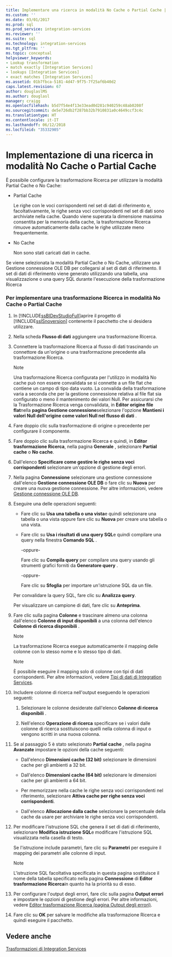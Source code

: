 ```yaml
---
title: Implementare una ricerca in modalità No Cache o Partial Cache | Microsoft Docs
ms.custom: ''
ms.date: 03/01/2017
ms.prod: sql
ms.prod_service: integration-services
ms.reviewer: ''
ms.suite: sql
ms.technology: integration-services
ms.tgt_pltfrm: ''
ms.topic: conceptual
helpviewer_keywords:
- Lookup transformation
- match exactly [Integration Services]
- lookups [Integration Services]
- exact matches [Integration Services]
ms.assetid: 01b7fbca-5181-4d47-9f75-7f25af6b40d2
caps.latest.revision: 67
author: douglaslMS
ms.author: douglasl
manager: craigg
ms.openlocfilehash: b5d7f54e4f13e33ead0d281c940259c48ab0208f
ms.sourcegitcommit: de5e726db2f287bb32b7910831a0c4649ccf3c4c
ms.translationtype: HT
ms.contentlocale: it-IT
ms.lasthandoff: 06/12/2018
ms.locfileid: "35332905"
---
```

# <a name="implement-a-lookup-in-no-cache-or-partial-cache-mode"></a>Implementazione di una ricerca in modalità No Cache o Partial Cache
  È possibile configurare la trasformazione Ricerca per utilizzare la modalità Partial Cache o No Cache:  
  
-   Partial Cache  
  
     Le righe con le voci corrispondenti nel set di dati di riferimento e, facoltativamente, le righe senza voci corrispondenti nel set di dati sono archiviate nella cache. Quando viene superata la dimensione massima consentita per la memoria della cache, la trasformazione Ricerca rimuove automaticamente dalla cache le righe utilizzate meno frequentemente.  
  
-   No Cache  
  
     Non sono stati caricati dati in cache.  
  
 Se viene selezionata la modalità Partial Cache o No Cache, utilizzare una Gestione connessione OLE DB per collegarsi al set di dati di riferimento. Il set di dati di riferimento viene generato utilizzando una tabella, una visualizzazione o una query SQL durante l'esecuzione della trasformazione Ricerca  
  
### <a name="to-implement-a-lookup-transformation-in-no-cache-or-partial-cache-mode"></a>Per implementare una trasformazione Ricerca in modalità No Cache o Partial Cache  
  
1.  In [!INCLUDE[ssBIDevStudioFull](../../../includes/ssbidevstudiofull-md.md)]aprire il progetto di [!INCLUDE[ssISnoversion](../../../includes/ssisnoversion-md.md)] contenente il pacchetto che si desidera utilizzare.  
  
2.  Nella scheda **Flusso di dati** aggiungere una trasformazione Ricerca.  
  
3.  Connettere la trasformazione Ricerca al flusso di dati trascinando un connettore da un'origine o una trasformazione precedente alla trasformazione Ricerca.  
  
    > [!NOTE]  
    >  Una trasformazione Ricerca configurata per l'utilizzo in modalità No cache può non essere convalidata se si connette a un file flat che contiene un campo di tipo data vuoto. La convalida della trasformazione varia a seconda che per la gestione connessione relativa al file flat sia configurato o meno il mantenimento dei valori Null. Per assicurarsi che la Trasformazione Ricerca venga convalidata, in **Editor origine file flat**nella **pagina Gestione connessione**selezionare l'opzione **Mantieni i valori Null dell'origine come valori Null nel flusso di dati** .  
  
4.  Fare doppio clic sulla trasformazione di origine o precedente per configurare il componente.  
  
5.  Fare doppio clic sulla trasformazione Ricerca e quindi, in **Editor trasformazione Ricerca**, nella pagina **Generale** , selezionare **Partial cache** o **No cache**.  
  
6.  Dall'elenco **Specificare come gestire le righe senza voci corrispondenti** selezionare un'opzione di gestione degli errori.  
  
7.  Nella pagina **Connessione** selezionare una gestione connessione dall'elenco **Gestione connessione OLE DB** o fare clic su **Nuova** per creare una nuova gestione connessione. Per altre informazioni, vedere [Gestione connessione OLE DB](../../../integration-services/connection-manager/ole-db-connection-manager.md).  
  
8.  Eseguire una delle operazioni seguenti:  
  
    -   Fare clic su **Usa una tabella o una vista**e quindi selezionare una tabella o una vista oppure fare clic su **Nuova** per creare una tabella o una vista.  
  
    -   Fare clic su **Usa i risultati di una query SQL**e quindi compilare una query nella finestra **Comando SQL** .  
  
         -oppure-  
  
         Fare clic su **Compila query** per compilare una query usando gli strumenti grafici forniti da **Generatore query** .  
  
         -oppure-  
  
         Fare clic su **Sfoglia** per importare un'istruzione SQL da un file.  
  
     Per convalidare la query SQL, fare clic su **Analizza query**.  
  
     Per visualizzare un campione di dati, fare clic su **Anteprima**.  
  
9. Fare clic sulla pagina **Colonne** e trascinare almeno una colonna dall'elenco **Colonne di input disponibili** a una colonna dell'elenco **Colonne di ricerca disponibili** .  
  
    > [!NOTE]  
    >  La trasformazione Ricerca esegue automaticamente il mapping delle colonne con lo stesso nome e lo stesso tipo di dati.  
  
    > [!NOTE]  
    >  È possibile eseguire il mapping solo di colonne con tipi di dati corrispondenti. Per altre informazioni, vedere [Tipi di dati di Integration Services](../../../integration-services/data-flow/integration-services-data-types.md).  
  
10. Includere colonne di ricerca nell'output eseguendo le operazioni seguenti:  
  
    1.  Selezionare le colonne desiderate dall'elenco **Colonne di ricerca disponibili** .  
  
    2.  Nell'elenco **Operazione di ricerca** specificare se i valori dalle colonne di ricerca sostituiscono quelli nella colonna di input o vengono scritti in una nuova colonna.  
  
11. Se al passaggio 5 è stato selezionato **Partial cache** , nella pagina **Avanzate** impostare le opzioni della cache seguenti:  
  
    -   Dall'elenco **Dimensioni cache (32 bit)** selezionare le dimensioni cache per gli ambienti a 32 bit.  
  
    -   Dall'elenco **Dimensioni cache (64 bit)** selezionare le dimensioni cache per gli ambienti a 64 bit.  
  
    -   Per memorizzare nella cache le righe senza voci corrispondenti nel riferimento, selezionare **Attiva cache per righe senza voci corrispondenti**.  
  
    -   Dall'elenco **Allocazione dalla cache** selezionare la percentuale della cache da usare per archiviare le righe senza voci corrispondenti.  
  
12. Per modificare l'istruzione SQL che genera il set di dati di riferimento, selezionare **Modifica istruzione SQL**e modificare l'istruzione SQL visualizzata nella casella di testo.  
  
     Se l'istruzione include parametri, fare clic su **Parametri** per eseguire il mapping dei parametri alle colonne di input.  
  
    > [!NOTE]  
    >  L'istruzione SQL facoltativa specificata in questa pagina sostituisce il nome della tabella specificato nella pagina **Connessione** di **Editor trasformazione Ricerca**in quanto ha la priorità su di esso.  
  
13. Per configurare l'output degli errori, fare clic sulla pagina **Output errori** e impostare le opzioni di gestione degli errori. Per altre informazioni, vedere [Editor trasformazione Ricerca &#40;pagina Output degli errori&#41;](../../../integration-services/data-flow/transformations/lookup-transformation-editor-error-output-page.md).  
  
14. Fare clic su **OK** per salvare le modifiche alla trasformazione Ricerca e quindi eseguire il pacchetto.  
  
## <a name="see-also"></a>Vedere anche  
 [Trasformazioni di Integration Services](../../../integration-services/data-flow/transformations/integration-services-transformations.md)  
  
  

